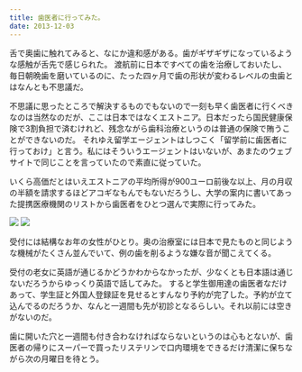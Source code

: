 ```yaml
---
title: 歯医者に行ってみた。
date: 2013-12-03
---
```


舌で奥歯に触れてみると、なにか違和感がある。歯がギザギザになっているような感触が舌先で感じられた。
渡航前に日本ですべての歯を治療しておいたし、毎日朝晩歯を磨いているのに、たった四ヶ月で歯の形状が変わるレベルの虫歯とはなんとも不思議だ。

不思議に思ったところで解決するものでもないので一刻も早く歯医者に行くべきなのは当然なのだが、ここは日本ではなくエストニア。日本だったら国民健康保険で3割負担で済むけれど、残念ながら歯科治療というのは普通の保険で賄うことができないのだ。
それゆえ留学エージェントはしつこく「留学前に歯医者に行っておけ」と言う。私にはそういうエージェントはいないが、あまたのウェブサイトで同じことを言っていたので素直に従っていた。

いくら高価だとはいえエストニアの平均所得が900ユーロ前後な以上、月の月収の半額を請求するほどアコギなもんでもないだろうし、大学の案内に書いてあった提携医療機関のリストから歯医者をひとつ選んで実際に行ってみた。

![](https://img.xar.sh/i-Sh8K58F-X2.jpg)
![](https://img.xar.sh/i-24GF668-X2.jpg)

受付には結構なお年の女性がひとり。奥の治療室には日本で見たものと同じような機械がたくさん並んでいて、例の歯を削るような嫌な音が聞こえてくる。

受付の老女に英語が通じるかどうかわからなかったが、少なくとも日本語は通じないだろうからゆっくり英語で話してみた。
すると学生御用達の歯医者なだけあって、学生証と外国人登録証を見せるとすんなり予約が完了した。予約が立て込んでるのだろうか、なんと一週間も先が初診となるらしい。それ以前には空きがないのだ。

歯に開いた穴と一週間も付き合わなければならないというのは心もとないが、歯医者の帰りにスーパーで買ったリステリンで口内環境をできるだけ清潔に保ちながら次の月曜日を待とう。
